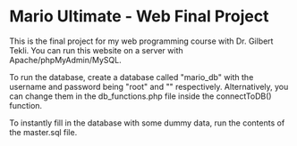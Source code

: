 # Mario Ultimate - Web Final Project

This is the final project for my web programming course with Dr. Gilbert Tekli.
You can run this website on a server with Apache/phpMyAdmin/MySQL. 

To run the database, create a database called "mario_db" with the username and password being "root" and "" respectively. Alternatively, you can change them in the db_functions.php file inside the connectToDB() function.

To instantly fill in the database with some dummy data, run the contents of the master.sql file. 
